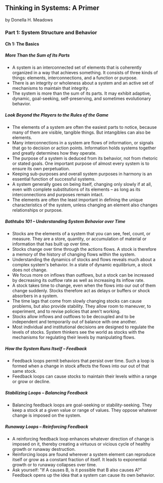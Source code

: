 ## Thinking in Systems: A Primer

by Donella H. Meadows

### Part 1: System Structure and Behavior

#### Ch 1: The Basics

##### More Than the Sum of Its Parts

* A system is an interconnected set of elements that is coherently organized in a way that achieves something. It consists of three kinds of things: elements, interconnections, and a function or purpose.
* There is an integrity or wholeness about a system and an active set of mechanisms to maintain that integrity.
* The system is more than the sum of its parts. It may exhibit adaptive, dynamic, goal-seeking, self-preserving, and sometimes evolutionary behavior.

##### Look Beyond the Players to the Rules of the Game

* The elements of a system are often the easiest parts to notice, because many of them are visible, tangible things. But intangibles can also be elements.
* Many interconnections in a system are flows of information, or signals that go to decision or action points. Information holds systems together and greatly determines how they operate.
* The purpose of a system is deduced from its behavior, not from rhetoric or stated goals. One important purpose of almost every system is to ensure its own perpetuation.
* Keeping sub-purposes and overall system purposes in harmony is an essential function of successful systems.
* A system generally goes on being itself, changing only slowly if at all, even with complete substitutions of its elements – as long as its interconnections and purposes remain intact.
* The elements are often the least important in defining the unique characteristics of the system, unless changing an element also changes relationships or purpose.

##### Bathtubs 101 – Understanding System Behavior over Time

* Stocks are the elements of a system that you can see, feel, count, or measure. They are a store, quantity, or accumulation of material or information that has built up over time.
* Stocks change over time through the actions flows. A stock is therefore a memory of the history of changing flows within the system.
* Understanding the dynamics of stocks and flows reveals much about a complex system's behavior. In a state of dynamic equilibrium, a stock does not change.
* We focus more on inflows than outflows, but a stock can be increased by decreasing its outflow rate as well as increasing its inflow rate.
* A stock takes time to change, even when the flows into our out of them change suddenly. Stocks therefore act as delays or buffers or shock absorbers in a system.
* The time lags that come from slowly changing stocks can cause problems, but also provide stability. They allow room to maneuver, to experiment, and to revise policies that aren't working.
* Stocks allow inflows and outflows to be decoupled and to be independent and temporarily out of balance with one another.
* Most individual and institutional decisions are designed to regulate the levels of stocks. System thinkers see the world as stocks with the mechanisms for regulating their levels by manipulating flows.

##### How the System Runs Itself – Feedback

* Feedback loops permit behaviors that persist over time. Such a loop is formed when a change in stock affects the flows into our out of that same stock.
* Feedback loops can cause stocks to maintain their levels within a range or grow or decline.

##### Stabilizing Loops – Balancing Feedback

* Balancing feedback loops are goal-seeking or stability-seeking. They keep a stock at a given value or range of values. They oppose whatever change is imposed on the system.

##### Runaway Loops – Reinforcing Feedback

* A reinforcing feedback loop enhances whatever direction of change is imposed on it, thereby creating a virtuous or vicious cycle of healthy growth or runaway destruction.
* Reinforcing loops are found wherever a system element can reproduce itself or grow as a constant fraction of itself. It leads to exponential growth or to runaway collapses over time.
* Ask yourself: "If A causes B, is it possible that B also causes A?" Feedback opens up the idea that a system can cause its own behavior.
